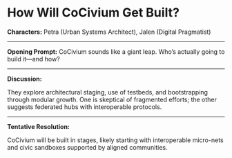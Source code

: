 <!-- status: stub; target: 150+ words -->
<!-- status: stub; target: 150+ words -->
<!-- status: stub; target: 150+ words -->
<!-- status: stub; target: 150+ words -->
<!-- status: stub; target: 150+ words -->
# How Will CoCivium Get Built?

**Characters:** Petra (Urban Systems Architect), Jalen (Digital Pragmatist)

---

**Opening Prompt:** CoCivium sounds like a giant leap. Who’s actually going to build it—and how?

---

**Discussion:**

They explore architectural staging, use of testbeds, and bootstrapping through modular growth. One is skeptical of fragmented efforts; the other suggests federated hubs with interoperable protocols.

---

**Tentative Resolution:**

CoCivium will be built in stages, likely starting with interoperable micro-nets and civic sandboxes supported by aligned communities.







